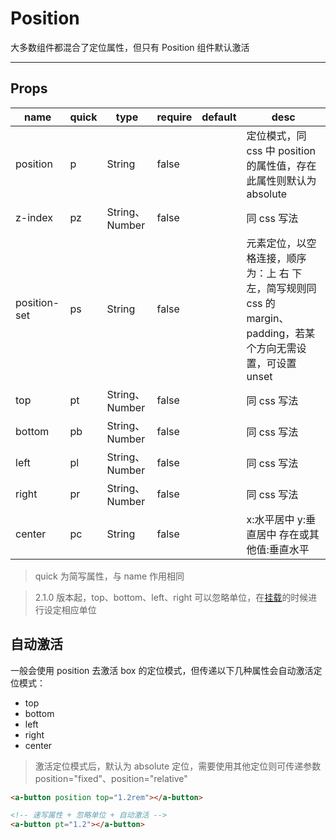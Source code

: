 # Position

大多数组件都混合了定位属性，但只有 Position 组件默认激活

---

## Props

| name         | quick | type           | require | default | desc                                                                                                           |
| ------------ | ----- | -------------- | ------- | ------- | -------------------------------------------------------------------------------------------------------------- |
| position     | p     | String         | false   |         | 定位模式，同 css 中 position 的属性值，存在此属性则默认为 absolute                                             |
| z-index      | pz    | String、Number | false   |         | 同 css 写法                                                                                                    |
| position-set | ps    | String         | false   |         | 元素定位，以空格连接，顺序为：上 右 下 左，简写规则同 css 的 margin、padding，若某个方向无需设置，可设置 unset |
| top          | pt    | String、Number | false   |         | 同 css 写法                                                                                                    |
| bottom       | pb    | String、Number | false   |         | 同 css 写法                                                                                                    |
| left         | pl    | String、Number | false   |         | 同 css 写法                                                                                                    |
| right        | pr    | String、Number | false   |         | 同 css 写法                                                                                                    |
| center       | pc    | String         | false   |         | x:水平居中 y:垂直居中 存在或其他值:垂直水平                                                                    |

> quick 为简写属性，与 name 作用相同

> 2.1.0 版本起，top、bottom、left、right 可以忽略单位，在[挂载](/docs/guide/Install?id=挂载参数)的时候进行设定相应单位

## 自动激活

一般会使用 position 去激活 box 的定位模式，但传递以下几种属性会自动激活定位模式：

- top
- bottom
- left
- right
- center

> 激活定位模式后，默认为 absolute 定位，需要使用其他定位则可传递参数 position="fixed"、position="relative"

```html
<a-button position top="1.2rem"></a-button>

<!-- 速写属性 + 忽略单位 + 自动激活 -->
<a-button pt="1.2"></a-button>
```
